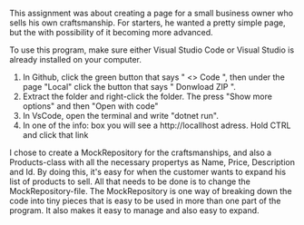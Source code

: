 This assignment was about creating a page for a small business owner who sells his own craftsmanship.
For starters, he wanted a pretty simple page, but the with possibility of it becoming more advanced.

To use this program, make sure either Visual Studio Code or Visual Studio is already installed on your computer.
1. In Github, click the green button that says " <> Code ", then under the page "Local" click the button that says " Donwload ZIP ".
2. Extract the folder and right-click the folder. The press "Show more options" and then "Open with code"
3. In VsCode, open the terminal and write "dotnet run".
4. In one of the info: box you will see a http://locallhost adress. Hold CTRL and click that link


I chose to create a MockRepository for the craftsmanships, and also a Products-class with all the necessary propertys as Name, Price, Description and Id.
By doing this, it's easy for when the customer wants to expand his list of products to sell. All that needs to be done is to change the MockRepository-file.
The MockRepository is one way of breaking down the code into tiny pieces that is easy to be used in more than one part of the program. It also makes it easy to manage and also easy to expand.

